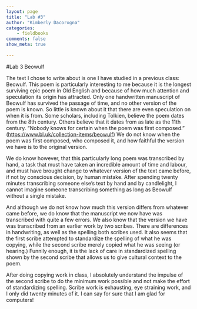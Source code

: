 ```yaml
---
layout: page  
title: "Lab #3"  
author: "Kimberly Dacorogna"  
categories:  
    - fieldbooks
comments: false  
show_meta: true
 
---
```


#Lab 3 Beowulf

The text I chose to write about is one I have studied in a previous class: Beowulf. This poem is particularly interesting to me because it is the longest surviving epic poem in Old English and because of how much attention and speculation its origin has attracted. Only one handwritten manuscript of Beowulf has survived the passage of time, and no other version of the poem is known. So little is known about it that there are even speculation on when it is from. Some scholars, including Tolkien, believe the poem dates from the 8th century. Others believe that it dates from as late as the 11th century. “Nobody knows for certain when the poem was first composed.”  (https://www.bl.uk/collection-items/beowulf) We do not know when the poem was first composed, who composed it, and how faithful the version we have is to the original version. We do know however, that this particularly long poem was transcribed by hand, a task that must have taken an incredible amount of time and labour, and must have brought change to whatever version of the text came before, if not by conscious decision, by human mistake. After spending twenty minutes transcribing someone else’s text by hand and by candlelight, I cannot imagine someone transcribing something as long as Beowulf without a single mistake. And although we do not know how much this version differs from whatever came before, we do know that the manuscript we now have was transcribed with quite a few errors. We also know that the version we have was transcribed from an earlier work by two scribes. There are differences in handwriting, as well as the spelling both scribes used. It also seems that the first scribe attempted to standardize the spelling of what he was copying, while the second scribe merely copied what he was seeing (or hearing.) Funnily enough, it is the lack of care in standardized spelling shown by the second scribe that allows us to give cultural context to the poem. After doing copying work in class, I absolutely understand the impulse of the second scribe to do the minimum work possible and not make the effort of standardizing spelling. Scribe work is exhausting, eye straining work, and I only did twenty minutes of it. I can say for sure that I am glad for computers!
